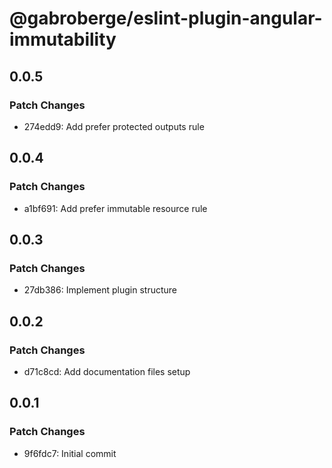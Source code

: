# @gabroberge/eslint-plugin-angular-immutability

## 0.0.5

### Patch Changes

- 274edd9: Add prefer protected outputs rule

## 0.0.4

### Patch Changes

- a1bf691: Add prefer immutable resource rule

## 0.0.3

### Patch Changes

- 27db386: Implement plugin structure

## 0.0.2

### Patch Changes

- d71c8cd: Add documentation files setup

## 0.0.1

### Patch Changes

- 9f6fdc7: Initial commit

